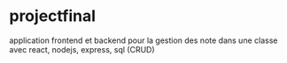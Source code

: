 # projectfinal
application frontend et backend pour la gestion des note dans une classe avec react, nodejs, express, sql (CRUD)
